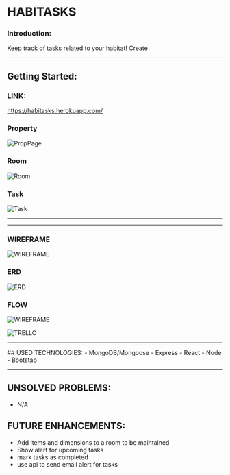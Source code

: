 # HABITASKS

### Introduction: 
Keep track of tasks related to your habitat! Create
<hr>

## Getting Started:
### LINK:

https://habitasks.herokuapp.com/

### Property
![PropPage](https://imgur.com/yDRdmyj.png)

### Room
![Room](https://imgur.com/SHVyoBL.png)

### Task
![Task](https://imgur.com/wk13beC.png)

<hr>


<hr>

### WIREFRAME
![WIREFRAME](https://imgur.com/tR7qSXz.png)

### ERD
![ERD](https://imgur.com/HgV4G9X.png)

### FLOW
![WIREFRAME](https://imgur.com/ApXMlnf.png)

![TRELLO](https://imgur.com/Hn4wjaJ.png)
<hr>
## USED TECHNOLOGIES:
- MongoDB/Mongoose
- Express
- React
- Node
- Bootstap
<hr>

## UNSOLVED PROBLEMS:
- N/A

## FUTURE ENHANCEMENTS: 
- Add items and dimensions to a room to be maintained
- Show alert for upcoming tasks
- mark tasks as completed
- use api to send email alert for tasks

